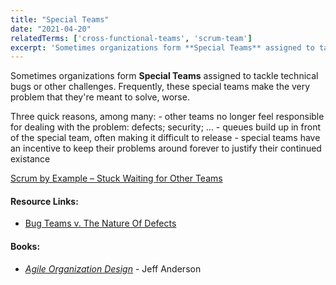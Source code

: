 ```yaml
---
title: "Special Teams"
date: "2021-04-20"
relatedTerms: ['cross-functional-teams', 'scrum-team']
excerpt: 'Sometimes organizations form **Special Teams** assigned to tackle technical bugs or other'
---
```


Sometimes organizations form **Special Teams** assigned to tackle technical bugs or other challenges. Frequently, these special teams make the very problem that they're meant to solve, worse.

Three quick reasons, among many: - other teams no longer feel responsible for dealing with the problem: defects; security; ... - queues build up in front of the special team, often making it difficult to release - special teams have an incentive to keep their problems around forever to justify their continued existance

[Scrum by Example – Stuck Waiting for Other Teams](/blog/scrummaster-tales-stuck-waiting-for-other-teams)

#### Resource Links:

- [Bug Teams v. The Nature Of Defects](https://agileotter.blogspot.com/2014/01/bug-teams-well-meaning-foolishness.html)

#### Books:

- [_Agile Organization Design_](https://leanpub.com/agileorganizationdesign) - Jeff Anderson

